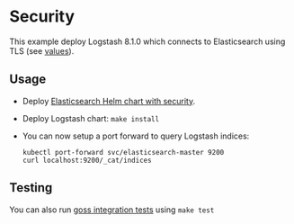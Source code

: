 # Security

This example deploy Logstash 8.1.0 which connects to Elasticsearch using TLS
(see [values][]).


## Usage

* Deploy [Elasticsearch Helm chart with security][].

* Deploy Logstash chart: `make install`

* You can now setup a port forward to query Logstash indices:

  ```
  kubectl port-forward svc/elasticsearch-master 9200
  curl localhost:9200/_cat/indices
  ```


## Testing

You can also run [goss integration tests][] using `make test`


[elasticsearch helm chart with security]: https://github.com/elastic/helm-charts/tree/main/elasticsearch/examples/security/
[goss integration tests]: https://github.com/elastic/helm-charts/tree/main/logstash/examples/security/test/goss.yaml
[values]: https://github.com/elastic/helm-charts/tree/main/logstash/examples/security/values.yaml
